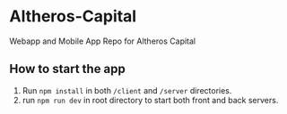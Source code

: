 # Altheros-Capital
Webapp and Mobile App Repo for Altheros Capital

## How to start the app
1. Run `npm install` in both `/client` and `/server` directories.
2. run `npm run dev` in root directory to start both front and back servers.
